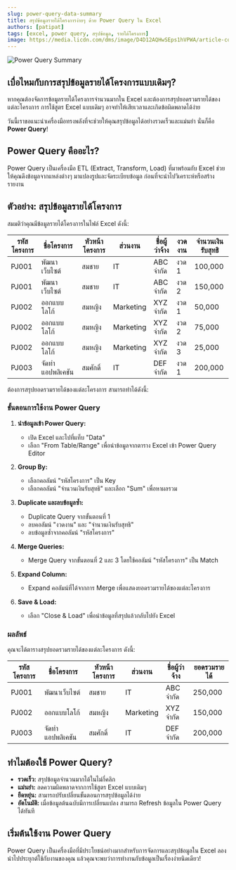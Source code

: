 ```yaml
---
slug: power-query-data-summary
title: สรุปข้อมูลรายได้โครงการง่ายๆ ด้วย Power Query ใน Excel
authors: [patipat]
tags: [excel, power query, สรุปข้อมูล, รายได้โครงการ]
image: https://media.licdn.com/dms/image/D4D12AQHwSEps1hVPWA/article-cover_image-shrink_720_1280/0/1697402119420?e=2147483647&v=beta&t=qg5JBs1eR6t0b_cuHYv5Zm6n8hjmFcfUmYBKpJ-Vtok
---
```


![Power Query Summary](https://media.licdn.com/dms/image/D4D12AQHwSEps1hVPWA/article-cover_image-shrink_720_1280/0/1697402119420?e=2147483647&v=beta&t=qg5JBs1eR6t0b_cuHYv5Zm6n8hjmFcfUmYBKpJ-Vtok)

## เบื่อไหมกับการสรุปข้อมูลรายได้โครงการแบบเดิมๆ?

หากคุณต้องจัดการข้อมูลรายได้โครงการจำนวนมากใน Excel และต้องการสรุปยอดรวมรายได้ของแต่ละโครงการ การใช้สูตร Excel แบบเดิมๆ อาจทำให้เสียเวลาและเกิดข้อผิดพลาดได้ง่าย

วันนี้เราขอแนะนำเครื่องมือทรงพลังที่จะช่วยให้คุณสรุปข้อมูลได้อย่างรวดเร็วและแม่นยำ นั่นก็คือ **Power Query**!

## Power Query คืออะไร?

Power Query เป็นเครื่องมือ ETL (Extract, Transform, Load) ที่มาพร้อมกับ Excel ช่วยให้คุณดึงข้อมูลจากแหล่งต่างๆ มาแปลงรูปและจัดระเบียบข้อมูล ก่อนที่จะนำไปวิเคราะห์หรือสร้างรายงาน

## ตัวอย่าง: สรุปข้อมูลรายได้โครงการ

สมมติว่าคุณมีข้อมูลรายได้โครงการในไฟล์ Excel ดังนี้:

| รหัสโครงการ | ชื่อโครงการ | หัวหน้าโครงการ | ส่วนงาน | ชื่อผู้ว่าจ้าง | งวดงาน | จำนวนเงินรับสุทธิ |
|---|---|---|---|---|---|---|
| PJ001 | พัฒนาเว็บไซต์ | สมชาย | IT | ABC จำกัด | งวด 1 | 100,000 |
| PJ001 | พัฒนาเว็บไซต์ | สมชาย | IT | ABC จำกัด | งวด 2 | 150,000 |
| PJ002 | ออกแบบโลโก้ | สมหญิง | Marketing | XYZ จำกัด | งวด 1 | 50,000 |
| PJ002 | ออกแบบโลโก้ | สมหญิง | Marketing | XYZ จำกัด | งวด 2 | 75,000 |
| PJ002 | ออกแบบโลโก้ | สมหญิง | Marketing | XYZ จำกัด | งวด 3 | 25,000 |
| PJ003 | จัดทำแอปพลิเคชัน | สมศักดิ์ | IT | DEF จำกัด | งวด 1 | 200,000 |

ต้องการสรุปยอดรวมรายได้ของแต่ละโครงการ สามารถทำได้ดังนี้:

### ขั้นตอนการใช้งาน Power Query

1.  **นำข้อมูลเข้า Power Query:**
    * เปิด Excel และไปที่แท็บ "Data"
    * เลือก "From Table/Range" เพื่อนำข้อมูลจากตาราง Excel เข้า Power Query Editor

2.  **Group By:**
    * เลือกคอลัมน์ "รหัสโครงการ" เป็น Key
    * เลือกคอลัมน์ "จำนวนเงินรับสุทธิ" และเลือก "Sum" เพื่อหาผลรวม

3.  **Duplicate และลบข้อมูลซ้ำ:**
    * Duplicate Query จากขั้นตอนที่ 1
    * ลบคอลัมน์ "งวดงาน" และ "จำนวนเงินรับสุทธิ"
    * ลบข้อมูลซ้ำจากคอลัมน์ "รหัสโครงการ"

4.  **Merge Queries:**
    * Merge Query จากขั้นตอนที่ 2 และ 3 โดยใช้คอลัมน์ "รหัสโครงการ" เป็น Match

5.  **Expand Column:**
    * Expand คอลัมน์ที่ได้จากการ Merge เพื่อแสดงยอดรวมรายได้ของแต่ละโครงการ

6.  **Save & Load:**
    * เลือก "Close & Load" เพื่อนำข้อมูลที่สรุปแล้วกลับไปยัง Excel

### ผลลัพธ์

คุณจะได้ตารางสรุปยอดรวมรายได้ของแต่ละโครงการ ดังนี้:

| รหัสโครงการ | ชื่อโครงการ | หัวหน้าโครงการ | ส่วนงาน | ชื่อผู้ว่าจ้าง | ยอดรวมรายได้ |
|---|---|---|---|---|---|
| PJ001 | พัฒนาเว็บไซต์ | สมชาย | IT | ABC จำกัด | 250,000 |
| PJ002 | ออกแบบโลโก้ | สมหญิง | Marketing | XYZ จำกัด | 150,000 |
| PJ003 | จัดทำแอปพลิเคชัน | สมศักดิ์ | IT | DEF จำกัด | 200,000 |

## ทำไมต้องใช้ Power Query?

* **รวดเร็ว:** สรุปข้อมูลจำนวนมากได้ในไม่กี่คลิก
* **แม่นยำ:** ลดความผิดพลาดจากการใช้สูตร Excel แบบเดิมๆ
* **ยืดหยุ่น:** สามารถปรับเปลี่ยนขั้นตอนการสรุปข้อมูลได้ง่าย
* **อัตโนมัติ:** เมื่อข้อมูลต้นฉบับมีการเปลี่ยนแปลง สามารถ Refresh ข้อมูลใน Power Query ได้ทันที

## เริ่มต้นใช้งาน Power Query

Power Query เป็นเครื่องมือที่มีประโยชน์อย่างมากสำหรับการจัดการและสรุปข้อมูลใน Excel ลองนำไปประยุกต์ใช้กับงานของคุณ แล้วคุณจะพบว่าการทำงานกับข้อมูลเป็นเรื่องง่ายนิดเดียว!

<!-- ![Power Query Tutorial](./images/power-query-tutorial.png) -->